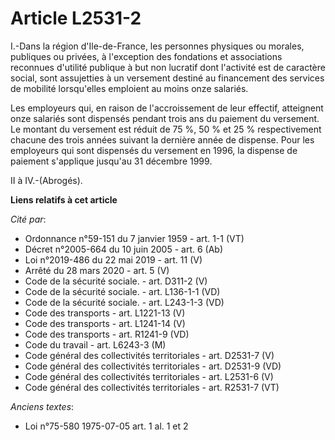 # Article L2531-2

I.-Dans la région d'Ile-de-France, les personnes physiques ou morales, publiques ou privées, à l'exception des fondations et
associations reconnues d'utilité publique à but non lucratif dont l'activité est de caractère social, sont assujetties à un
versement destiné au financement des services de mobilité lorsqu'elles emploient au moins onze salariés.

Les employeurs qui, en raison de l'accroissement de leur effectif, atteignent onze salariés sont dispensés pendant trois ans
du paiement du versement. Le montant du versement est réduit de 75 %, 50 % et 25 % respectivement chacune des trois années
suivant la dernière année de dispense. Pour les employeurs qui sont dispensés du versement en 1996, la dispense de paiement
s'applique jusqu'au 31 décembre 1999.

II à IV.-(Abrogés).

**Liens relatifs à cet article**

_Cité par_:

  - Ordonnance n°59-151 du 7 janvier 1959 - art. 1-1 (VT)
  - Décret n°2005-664 du 10 juin 2005 - art. 6 (Ab)
  - Loi n°2019-486 du 22 mai 2019 - art. 11 (V)
  - Arrêté du 28 mars 2020 - art. 5 (V)
  - Code de la sécurité sociale. - art. D311-2 (V)
  - Code de la sécurité sociale. - art. L136-1-1 (VD)
  - Code de la sécurité sociale. - art. L243-1-3 (VD)
  - Code des transports - art. L1221-13 (V)
  - Code des transports - art. L1241-14 (V)
  - Code des transports - art. R1241-9 (VD)
  - Code du travail - art. L6243-3 (M)
  - Code général des collectivités territoriales - art. D2531-7 (V)
  - Code général des collectivités territoriales - art. D2531-9 (VD)
  - Code général des collectivités territoriales - art. L2531-6 (V)
  - Code général des collectivités territoriales - art. R2531-7 (VT)

_Anciens textes_:

  - Loi n°75-580 1975-07-05 art. 1 al. 1 et 2

